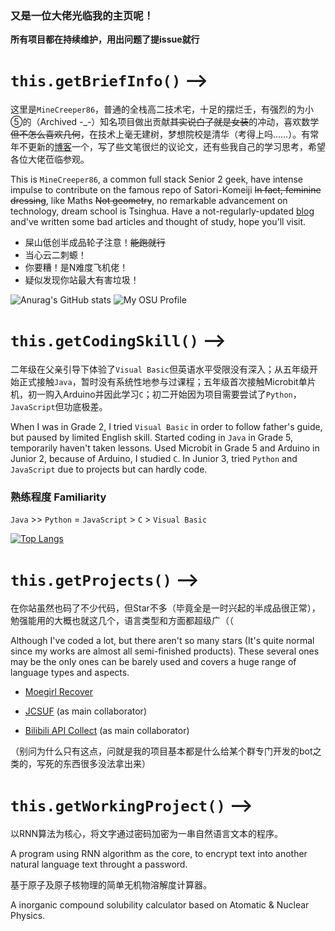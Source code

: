 ### 又是一位大佬光临我的主页呢！

**所有项目都在持续维护，用出问题了提issue就行**
# `this.getBriefInfo()` -->
  这里是``MineCreeper86``，普通的全栈高二技术宅，十足的摆烂壬，有强烈的为小⑤的（Archived -\_-）知名项目做出贡献~~其实说白了就是女装~~的冲动，喜欢数学~~但不怎么喜欢几何~~，在技术上毫无建树，梦想院校是清华（考得上吗……）。有常年不更新的[博客](https://minecreeper.top/)一个，写了些文笔很烂的议论文，还有些我自己的学习思考，希望各位大佬莅临参观。

This is ``MineCreeper86``, a common full stack Senior 2 geek, have intense impulse to contribute on the famous repo of Satori-Komeiji ~~In fact, feminine dressing~~, like Maths ~~Not geometry~~, no remarkable advancement on technology, dream school is Tsinghua. Have a not-regularly-updated [blog](https://minecreeper.top/) and've written some bad articles and thought of study, hope you'll visit.

- 屎山低创半成品轮子注意！~~能跑就行~~
- 当心云二刺螈！
- 你要糟！是N难度飞机佬！
- 疑似发现你站最大有害垃圾！

![Anurag's GitHub stats](https://github-readme-stats.vercel.app/api?username=MineCreeper86&count_private=true&theme=cobalt&show_icons=true)
![My OSU Profile](https://osekai.net/profiles/img/banner.svg?id=35432727)

# `this.getCodingSkill()` -->
  二年级在父亲引导下体验了``Visual Basic``但英语水平受限没有深入；从五年级开始正式接触``Java``，暂时没有系统性地参与过课程；五年级首次接触Microbit单片机，初一购入Arduino并因此学习``C``；初二开始因为项目需要尝试了``Python``，``JavaScript``但功底极差。
  
 When I was in Grade 2, I tried ``Visual Basic`` in order to follow father's guide, but paused by limited English skill. Started coding in ``Java`` in Grade 5, temporarily haven't taken lessons. Used Microbit in Grade 5 and Arduino in Junior 2, because of Arduino, I studied ``C``. In Junior 3, tried ``Python`` and ``JavaScript`` due to projects but can hardly code.
 
 ### 熟练程度 Familiarity
 
 ``Java`` >> ``Python`` = ``JavaScript`` > ``C`` > ``Visual Basic``
 
[![Top Langs](https://github-readme-stats.vercel.app/api/top-langs/?username=MineCreeper86&theme=cobalt)](https://github.com/anuraghazra/github-readme-stats)

# `this.getProjects()` -->
  在你站虽然也码了不少代码，但Star不多（毕竟全是一时兴起的半成品很正常），勉强能用的大概也就这几个，语言类型和方面都超级广（（
  
  Although I've coded a lot, but there aren't so many stars (It's quite normal since my works are almost all semi-finished products). These several ones may be the only ones can be barely used and covers a huge range of language types and aspects.
  
- [Moegirl Recover](https://github.com/MineCreeper86/moegirl-recover)

- [JCSUF](https://github.com/EvanNotFound/JCSUF) (as main collaborator)

- [Bilibili API Collect](https://github.com/SocialSisterYi/bilibili-api-collect) (as main collaborator)

（别问为什么只有这点，问就是我的项目基本都是什么给某个群专门开发的bot之类的，写死的东西很多没法拿出来）

# `this.getWorkingProject()` -->
  以RNN算法为核心，将文字通过密码加密为一串自然语言文本的程序。
  
  A program using RNN algorithm as the core, to encrypt text into another natural language text throught a password.
  
  基于原子及原子核物理的简单无机物溶解度计算器。
  
  A inorganic compound solubility calculator based on Atomatic & Nuclear Physics.
